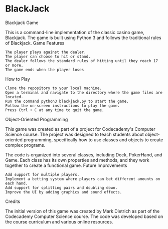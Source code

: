 # BlackJack

Blackjack Game

This is a command-line implementation of the classic casino game, Blackjack. The game is built using Python 3 and follows the traditional rules of Blackjack.
Game Features

    The player plays against the dealer.
    The player can choose to hit or stand.
    The dealer follows the standard rules of hitting until they reach 17 or more.
    The game ends when the player loses

How to Play

    Clone the repository to your local machine.
    Open a terminal and navigate to the directory where the game files are located.
    Run the command python3 blackjack.py to start the game.
    Follow the on-screen instructions to play the game.
    Press Ctrl + C at any time to quit the game.

Object-Oriented Programming

This game was created as part of a project for Codecademy's Computer Science course. The project was designed to teach students about object-oriented programming, specifically how to use classes and objects to create complex programs.

The code is organized into several classes, including Deck, PokerHand, and Game. Each class has its own properties and methods, and they work together to create a functional game.
Future Improvements

    Add support for multiple players.
    Implement a betting system where players can bet different amounts on each hand.
    Add support for splitting pairs and doubling down.
    Improve the UI by adding graphics and sound effects.

Credits

The initial version of this game was created by Mark Dietrich as part of the Codecademy Computer Science course. The code was developed based on the course curriculum and various online resources.
